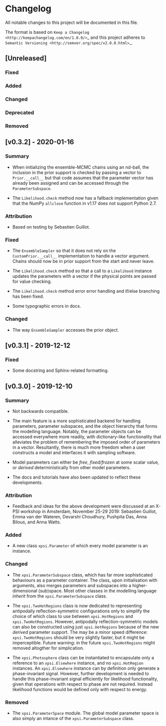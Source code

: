 # Changelog
All notable changes to this project will be documented in this file.

The format is based on `Keep a Changelog <http://keepachangelog.com/en/1.0.0/>`_
and this project adheres to
`Semantic Versioning <http://semver.org/spec/v2.0.0.html>`_.

## [Unreleased]

### Fixed

### Added

### Changed

### Deprecated

### Removed


## [v0.3.2] - 2020-01-16

### Summary

* When initializing the ensemble-MCMC chains using an nd-ball, the inclusion
    in the prior support is checked by passing a vector to `Prior.__call__` but
    that code assumes that the parameter vector has already been assigned and
    can be accessed through the `ParameterSubspace`.

* The `Likelihood.check` method now has a fallback implementation given that
    the NumPy `allclose` function in v1.17 does not support Python 2.7.

### Attribution

* Based on testing by Sebastien Guillot.

### Fixed

* The `EnsembleSampler` so that it does not rely on the `CustomPrior.__call__`
    implementation to handle a vector argument. Chains should now be in
    prior support from the start and never leave.

* The `Likelihood.check` method so that a call to a `Likelihood` instance
    updates the parameters with a vector if the physical points are passed
    for value checking.

* The `Likelihood.check` method error error handling and if/else branching
    has been fixed.

* Some typographic errors in docs.

### Changed

* The way `EnsembleSampler` accesses the prior object.


## [v0.3.1] - 2019-12-12

### Fixed

* Some docstring and Sphinx-related formatting.


## [v0.3.0] - 2019-12-10

### Summary

* Not backwards compatible.

* The main feature is a more sophisticated backend for handling parameters,
    parameter subspaces, and the object hierarchy that forms the modelling
    language. Notably, the parameter objects can be accessed everywhere more
    readily, with dictionary-like functionality that alleviates the problem
    of remembering the imposed order of parameters in a vector. Resultantly,
    there is much more freedom when a user constructs a model and interfaces
    it with sampling software.

* Model parameters can either be *free*, *fixed/frozen* at some scalar value,
    or *derived* deterministically from other model parameters.

* The docs and tutorials have also been updated to reflect these developments.

### Attribution

* Feedback and ideas for the above development were discussed at an X-PSI
    workshop in Amsterdam, November 25-29 2019:
    Sebastien Guillot, Emma van der Wateren, Devarshi Choudhury, Pushpita Das,
    Anna Bilous, and Anna Watts.

### Added

* A new class `xpsi.Parameter` of which every model parameter is an instance.

### Changed

* The `xpsi.ParameterSubspace` class, which has far more sophisticated behaviours
    as a parameter container. The class, upon initialisation with arguments,
    also merges parameters and subspaces into a higher-dimensional (sub)space.
    Most other classes in the modelling language *inherit* from the
    `xpsi.ParameterSubspace` class.

* The `xpsi.TwoHotRegions` class is now dedicated to representing antipodally
    reflection-symmetric configurations only to simplify the choice of which
    class to use between `xpsi.HotRegions` and `xpsi.TwoHotRegions`. However,
    antipodally reflection-symmetric models can also be constructed using
    just `xpsi.HotRegions` because of the new *derived* parameter support. The
    may be a minor speed difference: `xpsi.TwoHotRegions`
    should be very slightly faster, but it might be imperceptible. Future
    warning: in the future `xpsi.TwoHotRegions` might removed altogther for
    simplication.

* The `xpsi.Photosphere` class can be instantiated to encapsulate only a
    reference to an `xpsi.Elsewhere` instance, and no `xpsi.HotRegion` instances.
    An `xpsi.Elsewhere` instance can by definition only generate a
    phase-invariant signal. However, further development is needed to handle
    this phase-invariant signal efficiently for likelihood functionality,
    given that operations with respect to phase are not required. Instead
    likelihood functions would be defined only with respect to energy.

### Removed

* The `xpsi.ParameterSpace` module. The global model parameter space is also
    simply an intance of the `xpsi.ParameterSubspace` class.

